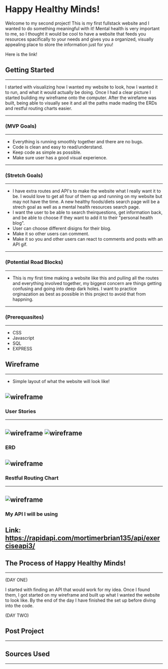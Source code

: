  # Happy Healthy Minds!
 Welcome to my second project! This is my first fullstack website and I wanted to do something meaningful with it! Mental health is very important to me, so I thought it would be cool to have a website that feeds you resources spacifically to your needs and gives you a organized, visually appealing place to store the information just for you!

Here is the link! 

## Getting Started
---
I started with visualizing how I wanted my website to look, how I wanted it to run, and what it would actually be doing. Once I had a clear picture I started building my wireframe onto the computer. After the wirefame was built, being able to visually see it and all the paths made mading the ERDs and restful routing charts easier.

---

### (MVP Goals)
---
* Everything is running smoothly together and there are no bugs.
* Code is clean and easy to read/understand.
* Keep code as simple as possible.
* Make sure user has a good visual experience.

---

### (Stretch Goals)
---
* I have extra routes and API's to make the website what I really want it to be. I would love to get all four of them up and running on my website but may not have the time. A new healthy foods/diets search page will be a strech goal as well as a mental health resources search page.
* I want the user to be able to search theirquestions, get information back, and be able to choose if they want to add it to their "personal health blog".
* User can choose different disigns for their blog.
* Make it so other users can comment.
* Make it so you and other users can react to comments and posts with an API gif.



---

### (Potential Road Blocks)
---
* This is my first time making a website like this and pulling all the routes and everything involved together, my biggest concern are things getting confusing and going into deep dark holes. I want to practice orginazation as best as possible in this project to avoid that from happning.

---

### (Prerequasites)
---
* CSS
* Javascript
* SQL
* EXPRESS



## Wireframe
---
* Simple layout of what the website will look like!

![wireframe](./wireframe.png)
---

### User Stories
---
![wireframe](./userstory1.png)
![wireframe](./userstory2.png)
---

### ERD

![wireframe](./erd.png)
---

### Restful Routing Chart
---

![wireframe](./restfulcrud.png)
---

### My API I will be using

Link: https://rapidapi.com/mortimerbrian135/api/exerciseapi3/
---


## The Process of Happy Healthy Minds!
---
(DAY ONE)

I started with finding an API that would work for my idea. Once I found them, I got started on my wireframe and built up what I wanted the website to look like. By the end of the day I have finished the set up before diving into the code.

(DAY TWO)


## Post Project
---


## Sources Used
---
